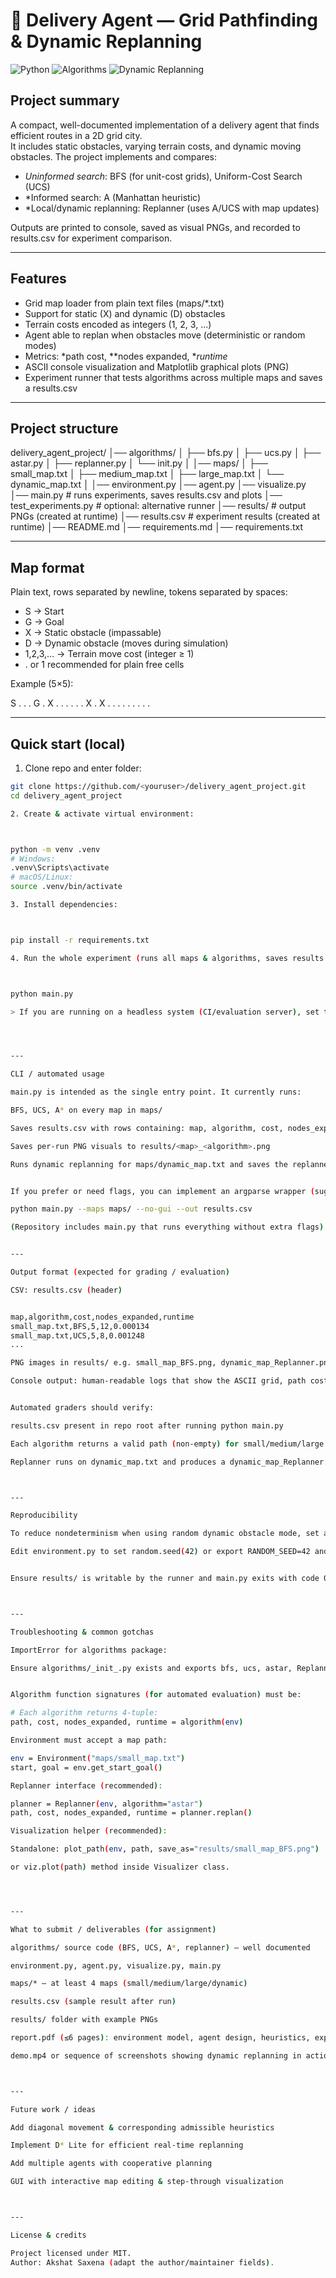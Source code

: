 # 🚚 Delivery Agent — Grid Pathfinding & Dynamic Replanning

![Python](https://img.shields.io/badge/Python-3.8%2B-blue)
![Algorithms](https://img.shields.io/badge/Algorithms-BFS%20%7C%20UCS%20%7C%20A*-yellow)
![Dynamic Replanning](https://img.shields.io/badge/Dynamic-Replanning-orange)

## Project summary
A compact, well-documented implementation of a delivery agent that finds efficient routes in a 2D grid city.  
It includes static obstacles, varying terrain costs, and dynamic moving obstacles. The project implements and compares:

- *Uninformed search*: BFS (for unit-cost grids), Uniform-Cost Search (UCS)  
- *Informed search: A (Manhattan heuristic)  
- *Local/dynamic replanning: Replanner (uses A/UCS with map updates)  

Outputs are printed to console, saved as visual PNGs, and recorded to results.csv for experiment comparison.

---

## Features
- Grid map loader from plain text files (maps/*.txt)  
- Support for static (X) and dynamic (D) obstacles  
- Terrain costs encoded as integers (1, 2, 3, ...)  
- Agent able to replan when obstacles move (deterministic or random modes)  
- Metrics: *path cost, **nodes expanded, **runtime*  
- ASCII console visualization and Matplotlib graphical plots (PNG)  
- Experiment runner that tests algorithms across multiple maps and saves a results.csv

---

## Project structure

delivery_agent_project/ │── algorithms/ │   ├── bfs.py │   ├── ucs.py │   ├── astar.py │   ├── replanner.py │   └── init.py │ │── maps/ │   ├── small_map.txt │   ├── medium_map.txt │   ├── large_map.txt │   └── dynamic_map.txt │ │── environment.py │── agent.py │── visualize.py │── main.py                # runs experiments, saves results.csv and plots │── test_experiments.py    # optional: alternative runner │── results/               # output PNGs (created at runtime) │── results.csv            # experiment results (created at runtime) │── README.md │── requirements.md │── requirements.txt

---

## Map format
Plain text, rows separated by newline, tokens separated by spaces:

- S → Start  
- G → Goal  
- X → Static obstacle (impassable)  
- D → Dynamic obstacle (moves during simulation)  
- 1,2,3,... → Terrain move cost (integer ≥ 1)  
- . or 1 recommended for plain free cells

Example (5×5):

S . . . G . X . . . . . . X . X . . . . . . . . .

---

## Quick start (local)
1. Clone repo and enter folder:
```bash
git clone https://github.com/<youruser>/delivery_agent_project.git
cd delivery_agent_project

2. Create & activate virtual environment:



python -m venv .venv
# Windows:
.venv\Scripts\activate
# macOS/Linux:
source .venv/bin/activate

3. Install dependencies:



pip install -r requirements.txt

4. Run the whole experiment (runs all maps & algorithms, saves results.csv and PNGs into results/):



python main.py

> If you are running on a headless system (CI/evaluation server), set the environment variable NO_PLOT=1 before running (see requirements.md for details).




---

CLI / automated usage

main.py is intended as the single entry point. It currently runs:

BFS, UCS, A* on every map in maps/

Saves results.csv with rows containing: map, algorithm, cost, nodes_expanded, runtime

Saves per-run PNG visuals to results/<map>_<algorithm>.png

Runs dynamic replanning for maps/dynamic_map.txt and saves the replanned path image


If you prefer or need flags, you can implement an argparse wrapper (suggested flags):

python main.py --maps maps/ --no-gui --out results.csv

(Repository includes main.py that runs everything without extra flags).


---

Output format (expected for grading / evaluation)

CSV: results.csv (header)


map,algorithm,cost,nodes_expanded,runtime
small_map.txt,BFS,5,12,0.000134
small_map.txt,UCS,5,8,0.001248
...

PNG images in results/ e.g. small_map_BFS.png, dynamic_map_Replanner.png.

Console output: human-readable logs that show the ASCII grid, path cost, nodes expanded and runtime.


Automated graders should verify:

results.csv present in repo root after running python main.py

Each algorithm returns a valid path (non-empty) for small/medium/large test maps

Replanner runs on dynamic_map.txt and produces a dynamic_map_Replanner.png file



---

Reproducibility

To reduce nondeterminism when using random dynamic obstacle mode, set a fixed seed:

Edit environment.py to set random.seed(42) or export RANDOM_SEED=42 and read it.


Ensure results/ is writable by the runner and main.py exits with code 0 on success.



---

Troubleshooting & common gotchas

ImportError for algorithms package:

Ensure algorithms/_init_.py exists and exports bfs, ucs, astar, Replanner.


Algorithm function signatures (for automated evaluation) must be:

# Each algorithm returns 4-tuple:
path, cost, nodes_expanded, runtime = algorithm(env)

Environment must accept a map path:

env = Environment("maps/small_map.txt")
start, goal = env.get_start_goal()

Replanner interface (recommended):

planner = Replanner(env, algorithm="astar")
path, cost, nodes_expanded, runtime = planner.replan()

Visualization helper (recommended):

Standalone: plot_path(env, path, save_as="results/small_map_BFS.png")

or viz.plot(path) method inside Visualizer class.




---

What to submit / deliverables (for assignment)

algorithms/ source code (BFS, UCS, A*, replanner) — well documented

environment.py, agent.py, visualize.py, main.py

maps/* — at least 4 maps (small/medium/large/dynamic)

results.csv (sample result after run)

results/ folder with example PNGs

report.pdf (≤6 pages): environment model, agent design, heuristics, experimental tables & plots, analysis & conclusion

demo.mp4 or sequence of screenshots showing dynamic replanning in action



---

Future work / ideas

Add diagonal movement & corresponding admissible heuristics

Implement D* Lite for efficient real-time replanning

Add multiple agents with cooperative planning

GUI with interactive map editing & step-through visualization



---

License & credits

Project licensed under MIT.
Author: Akshat Saxena (adapt the author/maintainer fields).